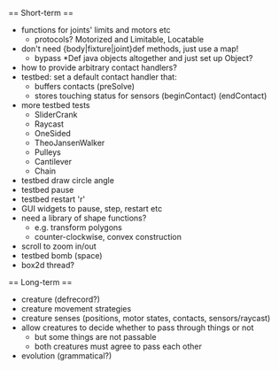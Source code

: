 
== Short-term ==

* functions for joints' limits and motors etc
  * protocols? Motorized and Limitable, Locatable
* don't need {body|fixture|joint}def methods, just use a map!
  * bypass *Def java objects altogether and just set up Object?
* how to provide arbitrary contact handlers?
* testbed: set a default contact handler that:
  * buffers contacts (preSolve)
  * stores touching status for sensors (beginContact) (endContact)
* more testbed tests
  * SliderCrank
  * Raycast
  * OneSided
  * TheoJansenWalker
  * Pulleys
  * Cantilever
  * Chain
* testbed draw circle angle
* testbed pause
* testbed restart 'r'
* GUI widgets to pause, step, restart etc
* need a library of shape functions?
  * e.g. transform polygons
  * counter-clockwise, convex construction
* scroll to zoom in/out
* testbed bomb (space)
* box2d thread?

== Long-term ==

* creature (defrecord?)
* creature movement strategies
* creature senses (positions, motor states, contacts, sensors/raycast)
* allow creatures to decide whether to pass through things or not
  * but some things are not passable
  * both creatures must agree to pass each other
* evolution (grammatical?)

